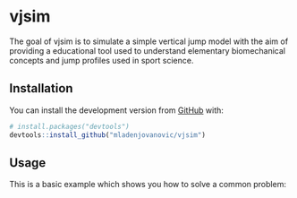 
<!-- README.md is generated from README.Rmd. Please edit that file -->

# vjsim

<!-- badges: start -->

<!-- badges: end -->

The goal of vjsim is to simulate a simple vertical jump model with the
aim of providing a educational tool used to understand elementary
biomechanical concepts and jump profiles used in sport science.

## Installation

You can install the development version from
[GitHub](https://github.com/) with:

``` r
# install.packages("devtools")
devtools::install_github("mladenjovanovic/vjsim")
```

## Usage

This is a basic example which shows you how to solve a common problem:

